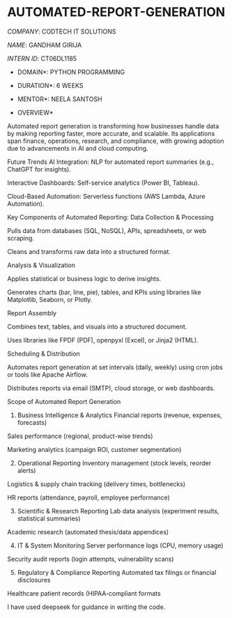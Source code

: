 # AUTOMATED-REPORT-GENERATION

*COMPANY*: CODTECH IT SOLUTIONS

*NAME*: GANDHAM GIRIJA

*INTERN ID*: CT06DL1185

* DOMAIN*: PYTHON PROGRAMMING

* DURATION*: 6 WEEKS

* MENTOR*: NEELA SANTOSH

* OVERVIEW*

 Automated report generation is transforming how businesses handle data by making reporting faster, more accurate, and scalable. Its applications span finance, operations, research, and compliance, with growing adoption due to advancements in AI and cloud computing.

 Future Trends
AI Integration: NLP for automated report summaries (e.g., ChatGPT for insights).

Interactive Dashboards: Self-service analytics (Power BI, Tableau).

Cloud-Based Automation: Serverless functions (AWS Lambda, Azure Automation).

Key Components of Automated Reporting:
Data Collection & Processing

Pulls data from databases (SQL, NoSQL), APIs, spreadsheets, or web scraping.

Cleans and transforms raw data into a structured format.

Analysis & Visualization

Applies statistical or business logic to derive insights.

Generates charts (bar, line, pie), tables, and KPIs using libraries like Matplotlib, Seaborn, or Plotly.

Report Assembly

Combines text, tables, and visuals into a structured document.

Uses libraries like FPDF (PDF), openpyxl (Excel), or Jinja2 (HTML).

Scheduling & Distribution

Automates report generation at set intervals (daily, weekly) using cron jobs or tools like Apache Airflow.

Distributes reports via email (SMTP), cloud storage, or web dashboards.

Scope of Automated Report Generation
1. Business Intelligence & Analytics
Financial reports (revenue, expenses, forecasts)

Sales performance (regional, product-wise trends)

Marketing analytics (campaign ROI, customer segmentation)

2. Operational Reporting
Inventory management (stock levels, reorder alerts)

Logistics & supply chain tracking (delivery times, bottlenecks)

HR reports (attendance, payroll, employee performance)

3. Scientific & Research Reporting
Lab data analysis (experiment results, statistical summaries)

Academic research (automated thesis/data appendices)

4. IT & System Monitoring
Server performance logs (CPU, memory usage)

Security audit reports (login attempts, vulnerability scans)

5. Regulatory & Compliance Reporting
Automated tax filings or financial disclosures

Healthcare patient records (HIPAA-compliant formats

I have used deepseek for guidance in writing the code.
